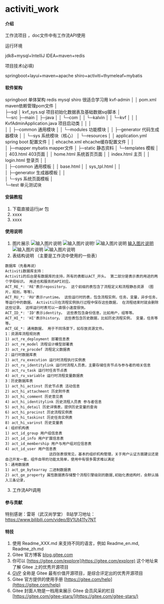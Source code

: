 # activiti_work

#### 介绍
 工作流项目 ，doc文件中有工作流API使用

运行环境

jdk8+mysql+IntelliJ IDEA+maven+redis

项目技术(必填)

springboot+layui+maven+apache shiro+activiti+thymeleaf+mybatis

#### 软件架构
springboot 单体架构 redis mysql shiro 很适合学习用 
kvf-admin
 │
 │ pom.xml maven依赖管理pom文件
 │  
 ├─sql
 │      kvf_sys.sql  项目初始化数据表及基础数据sql脚本
 │      
 └─src
     ├─main
     │  ├─java
     │  │  └─com
     │  │      └─kalvin
     │  │          └─kvf
     │  │              │  KvfAdminApplication.java   项目启动类
     │  │              │  
     │  │              ├─common  通用模块
     │  │              └─modules 功能模块
     │  │                  ├─generator   代码生成器模块
     │  │                  └─sys 系统模块（核心）
     │  └─resources
     │      │  application.yml   spring boot 配置文件
     │      │  ehcache.xml   ehcache缓存配置文件
     │      │  
     │      ├─mapper mybatis mapper文件
     │      ├─static 静态资料
     │      └─templates  模板
     │          │  403.html  403页面
     │          │  home.html 系统首页页面
     │          │  index.html   主页
     │          │  login.html   登录页
     │          │  
     │          ├─common 通用模板
     │          │      base.html
     │          │      sys_tpl.html
     │          │      
     │          ├─generator  生成器模板
     │          │          
     │          └─sys    系统页面模板
     │                  
     └─test  单元测试块

#### 安装教程

1.  下载直接运行jar 包
2.  xxxx
3.  xxxx

#### 使用说明

1.    图片展示
![输入图片说明](https://images.gitee.com/uploads/images/2020/1209/175701_8fcaf4a8_4927313.jpeg "1607507831(1).jpg")
    ![输入图片说明](https://images.gitee.com/uploads/images/2020/1209/180023_f6c2162d_4927313.jpeg "1607508031(1).jpg")!
    ![输入图片说明](https://images.gitee.com/uploads/images/2020/1209/180110_2920957a_4927313.jpeg "1607508080(1).jpg")
    [输入图片说明](https://images.gitee.com/uploads/images/2020/1209/175919_73643fa4_4927313.jpeg "1607507965(1).jpg")
    ![输入图片说明](https://images.gitee.com/uploads/images/2020/1209/180205_84c36648_4927313.jpeg "1607508138(1).jpg")
    ![输入图片说明](https://images.gitee.com/uploads/images/2020/1209/180241_f1a923d6_4927313.jpeg "1607508172(1).jpg")
2. 表结构说明 （主要是工作流中使用的一些表）

```
数据库（先看再说）
Activiti数据库支持：
Activiti的后台是有数据库的支持，所有的表都以ACT_开头。 第二部分是表示表的用途的两个字母标识。 用途也和服务的API对应。
ACT_RE_*: 'RE'表示repository。 这个前缀的表包含了流程定义和流程静态资源 （图片，规则，等等）。
ACT_RU_*: 'RU'表示runtime。 这些运行时的表，包含流程实例，任务，变量，异步任务，等运行中的数据。 Activiti只在流程实例执行过程中保存这些数据， 在流程结束时就会删除这些记录。 这样运行时表可以一直很小速度很快。
ACT_ID_*: 'ID'表示identity。 这些表包含身份信息，比如用户，组等等。
ACT_HI_*: 'HI'表示history。 这些表包含历史数据，比如历史流程实例， 变量，任务等等。
ACT_GE_*: 通用数据， 用于不同场景下，如存放资源文件。
1：资源库流程规则表
1) act_re_deployment 部署信息表
2) act_re_model 流程设计模型部署表
3) act_re_procdef 流程定义数据表
2：运行时数据库表
1) act_ru_execution 运行时流程执行实例表
2) act_ru_identitylink 运行时流程人员表，主要存储任务节点与参与者的相关信息
3) act_ru_task 运行时任务节点表
4) act_ru_variable 运行时流程变量数据表
3：历史数据库表
1) act_hi_actinst 历史节点表 活动信息
2) act_hi_attachment 历史附件表
3) act_hi_comment 历史意见表
4) act_hi_identitylink 历史流程人员表 参与者信息
5) act_hi_detail 历史详情表，提供历史变量的查询
6) act_hi_procinst 历史流程实例表
7) act_hi_taskinst 历史任务实例表
8) act_hi_varinst 历史变量表
4：组织机构表
1) act_id_group 用户组信息表
2) act_id_info 用户扩展信息表
3) act_id_membership 用户与用户组对应信息表
4) act_id_user 用户信息表
                    这四张表很常见，基本的组织机构管理，关于用户认证方面建议还是自己开发一套，组件自带的功能太简单，使用中有很多需求难以满足 
5：通用数据表
1) act_ge_bytearray 二进制数据表
2) act_ge_property 属性数据表存储整个流程引擎级别的数据,初始化表结构时，会默认插入三条记录，
```

3. 工作流API调用


#### 参与贡献

特别感谢：雷哥（武汉尚学堂）
B站学习地址：https://www.bilibili.com/video/BV1Ut411y7NT
 


#### 特技

1.  使用 Readme\_XXX.md 来支持不同的语言，例如 Readme\_en.md, Readme\_zh.md
2.  Gitee 官方博客 [blog.gitee.com](https://blog.gitee.com)
3.  你可以 [https://gitee.com/explore](https://gitee.com/explore) 这个地址来了解 Gitee 上的优秀开源项目
4.  [GVP](https://gitee.com/gvp) 全称是 Gitee 最有价值开源项目，是综合评定出的优秀开源项目
5.  Gitee 官方提供的使用手册 [https://gitee.com/help](https://gitee.com/help)
6.  Gitee 封面人物是一档用来展示 Gitee 会员风采的栏目 [https://gitee.com/gitee-stars/](https://gitee.com/gitee-stars/)
